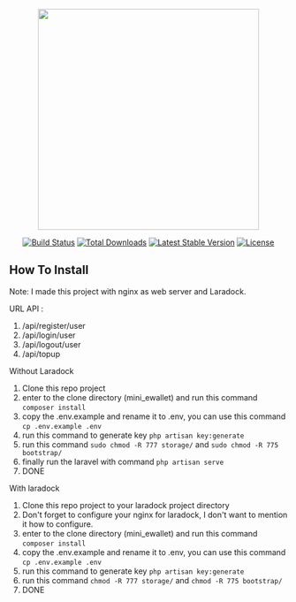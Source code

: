 <p align="center"><img src="https://res.cloudinary.com/dtfbvvkyp/image/upload/v1566331377/laravel-logolockup-cmyk-red.svg" width="400"></p>

<p align="center">
<a href="https://travis-ci.org/laravel/framework"><img src="https://travis-ci.org/laravel/framework.svg" alt="Build Status"></a>
<a href="https://packagist.org/packages/laravel/framework"><img src="https://poser.pugx.org/laravel/framework/d/total.svg" alt="Total Downloads"></a>
<a href="https://packagist.org/packages/laravel/framework"><img src="https://poser.pugx.org/laravel/framework/v/stable.svg" alt="Latest Stable Version"></a>
<a href="https://packagist.org/packages/laravel/framework"><img src="https://poser.pugx.org/laravel/framework/license.svg" alt="License"></a>
</p>

## How To Install
Note: I made this project with nginx as web server and Laradock.

URL API :
1. /api/register/user
2. /api/login/user
3. /api/logout/user
3. /api/topup


Without Laradock

1. Clone this repo project
2. enter to the clone directory (mini_ewallet) and run this command ```composer install ```
3. copy the .env.example and rename it to .env, you can use this command ```cp .env.example .env``` 
4. run this command to generate key ```php artisan key:generate```
5. run this command ```sudo chmod -R 777 storage/``` and ```sudo chmod -R 775 bootstrap/``` 
6. finally run the laravel with command ```php artisan serve```
7. DONE

With laradock

1. Clone this repo project to your laradock project directory 
2. Don't forget to configure your nginx for laradock, I don't want to mention it how to configure.
3. enter to the clone directory (mini_ewallet) and run this command ```composer install ```
4. copy the .env.example and rename it to .env, you can use this command ```cp .env.example .env``` 
5. run this command to generate key ```php artisan key:generate```
6. run this command ```chmod -R 777 storage/``` and ```chmod -R 775 bootstrap/```
7. DONE

